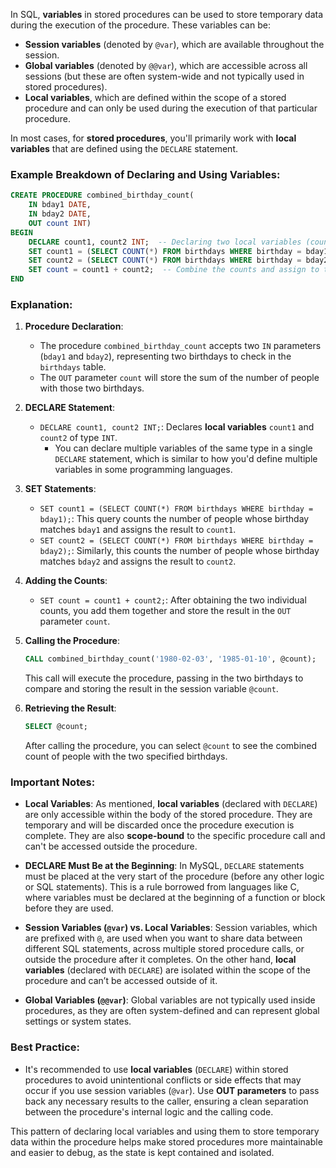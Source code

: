 In SQL, **variables** in stored procedures can be used to store temporary data during the execution of the procedure. These variables can be:

- **Session variables** (denoted by `@var`), which are available throughout the session.
- **Global variables** (denoted by `@@var`), which are accessible across all sessions (but these are often system-wide and not typically used in stored procedures).
- **Local variables**, which are defined within the scope of a stored procedure and can only be used during the execution of that particular procedure.

In most cases, for **stored procedures**, you'll primarily work with **local variables** that are defined using the `DECLARE` statement.

### Example Breakdown of Declaring and Using Variables:

```sql
CREATE PROCEDURE combined_birthday_count(
    IN bday1 DATE,
    IN bday2 DATE,
    OUT count INT)
BEGIN
    DECLARE count1, count2 INT;  -- Declaring two local variables (count1 and count2) of type INT
    SET count1 = (SELECT COUNT(*) FROM birthdays WHERE birthday = bday1);  -- Assign the count of bday1 to count1
    SET count2 = (SELECT COUNT(*) FROM birthdays WHERE birthday = bday2);  -- Assign the count of bday2 to count2
    SET count = count1 + count2;  -- Combine the counts and assign to the OUT parameter 'count'
END
```

### Explanation:

1. **Procedure Declaration**:
   - The procedure `combined_birthday_count` accepts two `IN` parameters (`bday1` and `bday2`), representing two birthdays to check in the `birthdays` table.
   - The `OUT` parameter `count` will store the sum of the number of people with those two birthdays.

2. **DECLARE Statement**:
   - `DECLARE count1, count2 INT;`: Declares **local variables** `count1` and `count2` of type `INT`. 
     - You can declare multiple variables of the same type in a single `DECLARE` statement, which is similar to how you'd define multiple variables in some programming languages.

3. **SET Statements**:
   - `SET count1 = (SELECT COUNT(*) FROM birthdays WHERE birthday = bday1);`: This query counts the number of people whose birthday matches `bday1` and assigns the result to `count1`.
   - `SET count2 = (SELECT COUNT(*) FROM birthdays WHERE birthday = bday2);`: Similarly, this counts the number of people whose birthday matches `bday2` and assigns the result to `count2`.

4. **Adding the Counts**:
   - `SET count = count1 + count2;`: After obtaining the two individual counts, you add them together and store the result in the `OUT` parameter `count`.

5. **Calling the Procedure**:
   ```sql
   CALL combined_birthday_count('1980-02-03', '1985-01-10', @count);
   ```
   This call will execute the procedure, passing in the two birthdays to compare and storing the result in the session variable `@count`.

6. **Retrieving the Result**:
   ```sql
   SELECT @count;
   ```
   After calling the procedure, you can select `@count` to see the combined count of people with the two specified birthdays.

### Important Notes:

- **Local Variables**: As mentioned, **local variables** (declared with `DECLARE`) are only accessible within the body of the stored procedure. They are temporary and will be discarded once the procedure execution is complete. They are also **scope-bound** to the specific procedure call and can't be accessed outside the procedure.
  
- **DECLARE Must Be at the Beginning**: In MySQL, `DECLARE` statements must be placed at the very start of the procedure (before any other logic or SQL statements). This is a rule borrowed from languages like C, where variables must be declared at the beginning of a function or block before they are used.

- **Session Variables (`@var`) vs. Local Variables**: Session variables, which are prefixed with `@`, are used when you want to share data between different SQL statements, across multiple stored procedure calls, or outside the procedure after it completes. On the other hand, **local variables** (declared with `DECLARE`) are isolated within the scope of the procedure and can’t be accessed outside of it.

- **Global Variables (`@@var`)**: Global variables are not typically used inside procedures, as they are often system-defined and can represent global settings or system states.

### Best Practice:
- It's recommended to use **local variables** (`DECLARE`) within stored procedures to avoid unintentional conflicts or side effects that may occur if you use session variables (`@var`). Use **OUT parameters** to pass back any necessary results to the caller, ensuring a clean separation between the procedure's internal logic and the calling code.

This pattern of declaring local variables and using them to store temporary data within the procedure helps make stored procedures more maintainable and easier to debug, as the state is kept contained and isolated.
